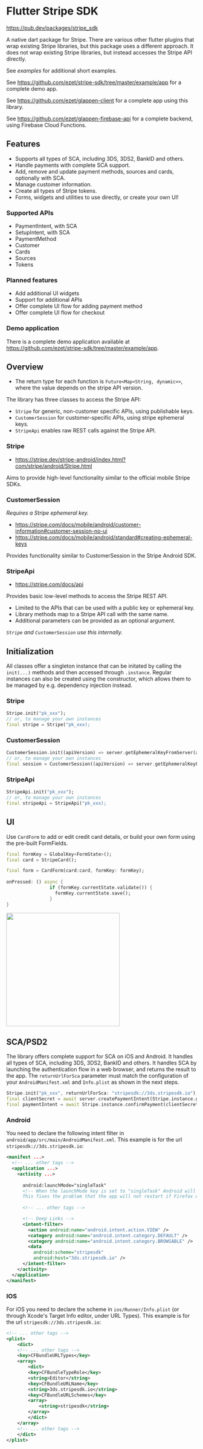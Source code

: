 # Flutter Stripe SDK

<https://pub.dev/packages/stripe_sdk>

A native dart package for Stripe. There are various other flutter plugins that wrap existing Stripe libraries,
but this package uses a different approach.
It does not wrap existing Stripe libraries, but instead accesses the Stripe API directly.

See *examples* for additional short examples.

See <https://github.com/ezet/stripe-sdk/tree/master/example/app> for a complete demo app.

See <https://github.com/ezet/glappen-client> for a complete app using this library.

See <https://github.com/ezet/glappen-firebase-api> for a complete backend, using Firebase Cloud Functions.

## Features

* Supports all types of SCA, including 3DS, 3DS2, BankID and others.
* Handle payments with complete SCA support.
* Add, remove and update payment methods, sources and cards, optionally with SCA.
* Manage customer information.
* Create all types of Stripe tokens.
* Forms, widgets and utilities to use directly, or create your own UI!


### Supported APIs

- PaymentIntent, with SCA
- SetupIntent, with SCA
- PaymentMethod
- Customer
- Cards
- Sources
- Tokens


### Planned features

- Add additional UI widgets
- Support for additional APIs
- Offer complete UI flow for adding payment method
- Offer complete UI flow for checkout


### Demo application

There is a complete demo application available at <https://github.com/ezet/stripe-sdk/tree/master/example/app>.


## Overview

- The return type for each function is `Future<Map<String, dynamic>>`, where the value depends on the stripe API version.

The library has three classes to access the Stripe API:

- `Stripe` for generic, non-customer specific APIs, using publishable keys.
- `CustomerSession` for customer-specific APIs, using stripe ephemeral keys.
- `StripeApi` enables raw REST calls against the Stripe API.


### Stripe

- <https://stripe.dev/stripe-android/index.html?com/stripe/android/Stripe.html>

Aims to provide high-level functionality similar to the official mobile Stripe SDKs.

### CustomerSession

_Requires a Stripe ephemeral key._

- <https://stripe.com/docs/mobile/android/customer-information#customer-session-no-ui>
- <https://stripe.com/docs/mobile/android/standard#creating-ephemeral-keys>

Provides functionality similar to CustomerSession in the Stripe Android SDK.

### StripeApi

- <https://stripe.com/docs/api>

Provides basic low-level methods to access the Stripe REST API. 

- Limited to the APIs that can be used with a public key or ephemeral key.
- Library methods map to a Stripe API call with the same name.
- Additional parameters can be provided as an optional argument.


 _`Stripe` and `CustomerSession` use this internally._

## Initialization

All classes offer a singleton instance that can be initated by calling the `init(...)` methods and then accessed through `.instance`.
Regular instances can also be created using the constructor, which allows them to be managed by e.g. dependency injection instead.

### Stripe

```dart
Stripe.init("pk_xxx");
// or, to manage your own instances
final stripe = Stripe("pk_xxx);
```

### CustomerSession

```dart
CustomerSession.init((apiVersion) => server.getEphemeralKeyFromServer(apiVersion));
// or, to manage your own instances
final session = CustomerSession((apiVersion) => server.getEphemeralKeyFromServer(apiVersion))
```

### StripeApi

```dart
StripeApi.init("pk_xxx");
// or, to manage your own instances
final stripeApi = StripeApi("pk_xxx);
```

## UI

Use `CardForm` to add or edit credit card details, or build your own form using the pre-built FormFields.

```dart
final formKey = GlobalKey<FormState>();
final card = StripeCard();

final form = CardForm(card:card, formKey: formKey);
 
onPressed: () async {
                if (formKey.currentState.validate()) {
                  formKey.currentState.save();
                }
}


```

<img src="./doc/cardform.png" width="300">

## SCA/PSD2

The library offers complete support for SCA on iOS and Android.
It handles all types of SCA, including 3DS, 3DS2, BankID and others.
It handles SCA by launching the authentication flow in a web browser, and returns the result to the app.
The `returnUrlForSca` parameter must match the configuration of your `AndroidManifest.xml` and `Info.plist` as shown in the next steps.

```dart
Stripe.init("pk_xxx", returnUrlForSca: "stripesdk://3ds.stripesdk.io");
final clientSecret = await server.createPaymentIntent(Stripe.instance.getReturnUrlForSca());
final paymentIntent = await Stripe.instance.confirmPayment(clientSecret, "pm_card_visa");
```

### Android

You need to declare the following intent filter in `android/app/src/main/AndroidManifest.xml`.
This example is for the url `stripesdk://3ds.stripesdk.io`:

```xml
<manifest ...>
  <!-- ... other tags -->
  <application ...>
    <activity ...>
    
      android:launchMode="singleTask"
      <!-- When the launchMode key is set to "singleTask" Android will use the existing instance if possible or open a new one when needed.
      This fixes the problem that the app will not restart if Firefox was used for the authorization process. -->
      
      <!-- ... other tags -->

      <!-- Deep Links -->
      <intent-filter>
        <action android:name="android.intent.action.VIEW" />
        <category android:name="android.intent.category.DEFAULT" />
        <category android:name="android.intent.category.BROWSABLE" />
        <data
          android:scheme="stripesdk"
          android:host="3ds.stripesdk.io" />
      </intent-filter>
    </activity>
  </application>
</manifest>
```

### IOS

For iOS you need to declare the scheme in `ios/Runner/Info.plist` (or through Xcode's Target Info editor,
under URL Types). This example is for the url `stripesdk://3ds.stripesdk.io`:

```xml
<!-- ... other tags -->
<plist>
    <dict>
    <!-- ... other tags -->
    <key>CFBundleURLTypes</key>
    <array>
        <dict>
        <key>CFBundleTypeRole</key>
        <string>Editor</string>
        <key>CFBundleURLName</key>
        <string>3ds.stripesdk.io</string>
        <key>CFBundleURLSchemes</key>
        <array>
            <string>stripesdk</string>
        </array>
        </dict>
    </array>
    <!-- ... other tags -->
    </dict>
</plist>
```
